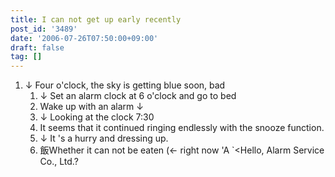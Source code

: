```yaml
---
title: I can not get up early recently
post_id: '3489'
date: '2006-07-26T07:50:00+09:00'
draft: false
tag: []
---
```


1.  ↓ Four o'clock, the sky is getting blue soon, bad
    1.  ↓ Set an alarm clock at 6 o'clock and go to bed
    2.  Wake up with an alarm ↓
    3.  ↓ Looking at the clock 7:30
    4.  It seems that it continued ringing endlessly with the snooze function.
    5.  ↓ It 's a hurry and dressing up.
    6.  飯Whether it can not be eaten (← right now 'A `<Hello, Alarm Service Co., Ltd.?